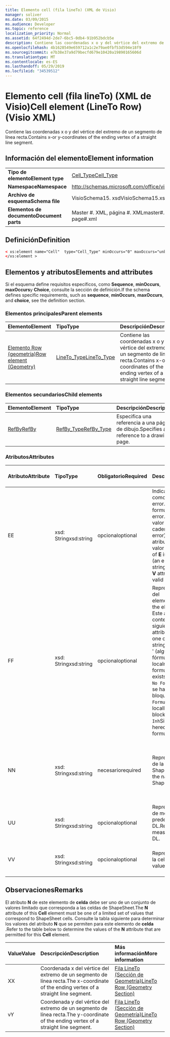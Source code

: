 ```yaml
---
title: Elemento cell (fila lineTo) (XML de Visio)
manager: soliver
ms.date: 03/09/2015
ms.audience: Developer
ms.topic: reference
localization_priority: Normal
ms.assetid: 64f2494d-2de7-6bc5-0db4-91b952bdcb5e
description: Contiene las coordenadas x o y del vértice del extremo de un segmento de línea recta.
ms.openlocfilehash: 4b1628549e659712a1c2e79ae0fbf53d594e18f9
ms.sourcegitcommit: e7b38e37a9d79becfd679e10420a19890165606d
ms.translationtype: MT
ms.contentlocale: es-ES
ms.lasthandoff: 05/29/2019
ms.locfileid: "34539512"
---
```

# <a name="cell-element-lineto-row-visio-xml"></a><span data-ttu-id="c64e4-103">Elemento cell (fila lineTo) (XML de Visio)</span><span class="sxs-lookup"><span data-stu-id="c64e4-103">Cell element (LineTo Row) (Visio XML)</span></span>

<span data-ttu-id="c64e4-104">Contiene las coordenadas x o y del vértice del extremo de un segmento de línea recta.</span><span class="sxs-lookup"><span data-stu-id="c64e4-104">Contains x-or y-coordinates of the ending vertex of a straight line segment.</span></span>
  
## <a name="element-information"></a><span data-ttu-id="c64e4-105">Información del elemento</span><span class="sxs-lookup"><span data-stu-id="c64e4-105">Element information</span></span>

|||
|:-----|:-----|
|<span data-ttu-id="c64e4-106">**Tipo de elemento**</span><span class="sxs-lookup"><span data-stu-id="c64e4-106">**Element type**</span></span> <br/> |[<span data-ttu-id="c64e4-107">Cell_Type</span><span class="sxs-lookup"><span data-stu-id="c64e4-107">Cell_Type</span></span>](cell_type-complextypevisio-xml.md) <br/> |
|<span data-ttu-id="c64e4-108">**Namespace**</span><span class="sxs-lookup"><span data-stu-id="c64e4-108">**Namespace**</span></span> <br/> |http://schemas.microsoft.com/office/visio/2012/main  <br/> |
|<span data-ttu-id="c64e4-109">**Archivo de esquema**</span><span class="sxs-lookup"><span data-stu-id="c64e4-109">**Schema file**</span></span> <br/> |<span data-ttu-id="c64e4-110">VisioSchema15. xsd</span><span class="sxs-lookup"><span data-stu-id="c64e4-110">VisioSchema15.xsd</span></span>  <br/> |
|<span data-ttu-id="c64e4-111">**Elementos de documento**</span><span class="sxs-lookup"><span data-stu-id="c64e4-111">**Document parts**</span></span> <br/> |<span data-ttu-id="c64e4-112">Master #. XML, página #. XML</span><span class="sxs-lookup"><span data-stu-id="c64e4-112">master#.xml, page#.xml</span></span>  <br/> |
   
## <a name="definition"></a><span data-ttu-id="c64e4-113">Definición</span><span class="sxs-lookup"><span data-stu-id="c64e4-113">Definition</span></span>

```XML
< xs:element name="Cell"  type="Cell_Type" minOccurs="0" maxOccurs="unbounded" >
</xs:element >
```

## <a name="elements-and-attributes"></a><span data-ttu-id="c64e4-114">Elementos y atributos</span><span class="sxs-lookup"><span data-stu-id="c64e4-114">Elements and attributes</span></span>

<span data-ttu-id="c64e4-115">Si el esquema define requisitos específicos, como **Sequence**, **minOccurs**, **maxOccurs**y **Choice**, consulte la sección de definición.</span><span class="sxs-lookup"><span data-stu-id="c64e4-115">If the schema defines specific requirements, such as **sequence**, **minOccurs**, **maxOccurs**, and **choice**, see the definition section.</span></span> 
  
### <a name="parent-elements"></a><span data-ttu-id="c64e4-116">Elementos principales</span><span class="sxs-lookup"><span data-stu-id="c64e4-116">Parent elements</span></span>

|<span data-ttu-id="c64e4-117">**Elemento**</span><span class="sxs-lookup"><span data-stu-id="c64e4-117">**Element**</span></span>|<span data-ttu-id="c64e4-118">**Tipo**</span><span class="sxs-lookup"><span data-stu-id="c64e4-118">**Type**</span></span>|<span data-ttu-id="c64e4-119">**Descripción**</span><span class="sxs-lookup"><span data-stu-id="c64e4-119">**Description**</span></span>|
|:-----|:-----|:-----|
|[<span data-ttu-id="c64e4-120">Elemento Row (geometría)</span><span class="sxs-lookup"><span data-stu-id="c64e4-120">Row element (Geometry)</span></span>](row-element-geometry-sectionvisio-xml.md) <br/> |[<span data-ttu-id="c64e4-121">LineTo_Type</span><span class="sxs-lookup"><span data-stu-id="c64e4-121">LineTo_Type</span></span>](lineto_type-complextypevisio-xml.md) <br/> |<span data-ttu-id="c64e4-122">Contiene las coordenadas x o y del vértice del extremo de un segmento de línea recta.</span><span class="sxs-lookup"><span data-stu-id="c64e4-122">Contains x-or y-coordinates of the ending vertex of a straight line segment.</span></span>  <br/> |
   
### <a name="child-elements"></a><span data-ttu-id="c64e4-123">Elementos secundarios</span><span class="sxs-lookup"><span data-stu-id="c64e4-123">Child elements</span></span>

|<span data-ttu-id="c64e4-124">**Elemento**</span><span class="sxs-lookup"><span data-stu-id="c64e4-124">**Element**</span></span>|<span data-ttu-id="c64e4-125">**Tipo**</span><span class="sxs-lookup"><span data-stu-id="c64e4-125">**Type**</span></span>|<span data-ttu-id="c64e4-126">**Descripción**</span><span class="sxs-lookup"><span data-stu-id="c64e4-126">**Description**</span></span>|
|:-----|:-----|:-----|
|[<span data-ttu-id="c64e4-127">RefBy</span><span class="sxs-lookup"><span data-stu-id="c64e4-127">RefBy</span></span>](refby-element-cell_type-complextypevisio-xml.md) <br/> |[<span data-ttu-id="c64e4-128">RefBy_Type</span><span class="sxs-lookup"><span data-stu-id="c64e4-128">RefBy_Type</span></span>](refby_type-complextypevisio-xml.md) <br/> |<span data-ttu-id="c64e4-129">Especifica una referencia a una página de dibujo.</span><span class="sxs-lookup"><span data-stu-id="c64e4-129">Specifies a reference to a drawing page.</span></span>  <br/> |
   
### <a name="attributes"></a><span data-ttu-id="c64e4-130">Atributos</span><span class="sxs-lookup"><span data-stu-id="c64e4-130">Attributes</span></span>

|<span data-ttu-id="c64e4-131">**Atributo**</span><span class="sxs-lookup"><span data-stu-id="c64e4-131">**Attribute**</span></span>|<span data-ttu-id="c64e4-132">**Tipo**</span><span class="sxs-lookup"><span data-stu-id="c64e4-132">**Type**</span></span>|<span data-ttu-id="c64e4-133">**Obligatorio**</span><span class="sxs-lookup"><span data-stu-id="c64e4-133">**Required**</span></span>|<span data-ttu-id="c64e4-134">**Descripción**</span><span class="sxs-lookup"><span data-stu-id="c64e4-134">**Description**</span></span>|<span data-ttu-id="c64e4-135">**Posibles valores**</span><span class="sxs-lookup"><span data-stu-id="c64e4-135">**Possible values**</span></span>|
|:-----|:-----|:-----|:-----|:-----|
|<span data-ttu-id="c64e4-136">E</span><span class="sxs-lookup"><span data-stu-id="c64e4-136">E</span></span>  <br/> |<span data-ttu-id="c64e4-137">xsd: String</span><span class="sxs-lookup"><span data-stu-id="c64e4-137">xsd:string</span></span>  <br/> |<span data-ttu-id="c64e4-138">opcional</span><span class="sxs-lookup"><span data-stu-id="c64e4-138">optional</span></span>  <br/> |<span data-ttu-id="c64e4-139">Indica que la fórmula da como resultado un error.</span><span class="sxs-lookup"><span data-stu-id="c64e4-139">Indicates that the formula evaluates to an error.</span></span> <span data-ttu-id="c64e4-140">El valor de **E** es el valor actual (una cadena de mensaje de error); el valor del atributo **V** es el último valor válido.</span><span class="sxs-lookup"><span data-stu-id="c64e4-140">The value of **E** is the current value (an error message string); the value of the **V** attribute is the last valid value.</span></span>  <br/> |<span data-ttu-id="c64e4-141">Una cadena de mensaje de error.</span><span class="sxs-lookup"><span data-stu-id="c64e4-141">An error message string.</span></span>  <br/> |
|<span data-ttu-id="c64e4-142">F</span><span class="sxs-lookup"><span data-stu-id="c64e4-142">F</span></span>  <br/> |<span data-ttu-id="c64e4-143">xsd: String</span><span class="sxs-lookup"><span data-stu-id="c64e4-143">xsd:string</span></span>  <br/> |<span data-ttu-id="c64e4-144">opcional</span><span class="sxs-lookup"><span data-stu-id="c64e4-144">optional</span></span>  <br/> | <span data-ttu-id="c64e4-145">Representa la fórmula del elemento.</span><span class="sxs-lookup"><span data-stu-id="c64e4-145">Represents the element's formula.</span></span> <span data-ttu-id="c64e4-146">Este atributo puede contener una de las siguientes cadenas:</span><span class="sxs-lookup"><span data-stu-id="c64e4-146">This attribute can contain one of the following strings:</span></span>  <br/>  <span data-ttu-id="c64e4-147">' (alguna fórmula) ' si la fórmula existe localmente</span><span class="sxs-lookup"><span data-stu-id="c64e4-147">'(some formula)' if the formula exists locally</span></span>  <br/>  <span data-ttu-id="c64e4-148">`No Formula`Si la fórmula se ha eliminado o bloqueado localmente</span><span class="sxs-lookup"><span data-stu-id="c64e4-148">`No Formula` if the formula is locally deleted or blocked</span></span>  <br/>  <span data-ttu-id="c64e4-149">`Inh`Si la fórmula es heredada.</span><span class="sxs-lookup"><span data-stu-id="c64e4-149">`Inh` if the formula is inherited.</span></span>  <br/> |<span data-ttu-id="c64e4-150">Una fórmula.</span><span class="sxs-lookup"><span data-stu-id="c64e4-150">A formula.</span></span>  <br/> |
|<span data-ttu-id="c64e4-151">N</span><span class="sxs-lookup"><span data-stu-id="c64e4-151">N</span></span>  <br/> |<span data-ttu-id="c64e4-152">xsd: String</span><span class="sxs-lookup"><span data-stu-id="c64e4-152">xsd:string</span></span>  <br/> |<span data-ttu-id="c64e4-153">necesario</span><span class="sxs-lookup"><span data-stu-id="c64e4-153">required</span></span>  <br/> |<span data-ttu-id="c64e4-154">Representa el nombre de la celda ShapeSheet.</span><span class="sxs-lookup"><span data-stu-id="c64e4-154">Represents the name of the ShapeSheet cell.</span></span>  <br/> |<span data-ttu-id="c64e4-155">Nombre de la celda ShapeSheet.</span><span class="sxs-lookup"><span data-stu-id="c64e4-155">The name of the ShapeSheet cell.</span></span>  <br/> <span data-ttu-id="c64e4-156">Vea la sección Comentarios a continuación.</span><span class="sxs-lookup"><span data-stu-id="c64e4-156">See the Remarks section below.</span></span>  <br/> |
|<span data-ttu-id="c64e4-157">U</span><span class="sxs-lookup"><span data-stu-id="c64e4-157">U</span></span>  <br/> |<span data-ttu-id="c64e4-158">xsd: String</span><span class="sxs-lookup"><span data-stu-id="c64e4-158">xsd:string</span></span>  <br/> |<span data-ttu-id="c64e4-159">opcional</span><span class="sxs-lookup"><span data-stu-id="c64e4-159">optional</span></span>  <br/> |<span data-ttu-id="c64e4-160">Representa una unidad de medida el valor predeterminado es DL.</span><span class="sxs-lookup"><span data-stu-id="c64e4-160">Represents a unit of measure The default is DL.</span></span>  <br/> |<span data-ttu-id="c64e4-161">Unidades de la celda.</span><span class="sxs-lookup"><span data-stu-id="c64e4-161">The units of the cell.</span></span>  <br/> |
|<span data-ttu-id="c64e4-162">V</span><span class="sxs-lookup"><span data-stu-id="c64e4-162">V</span></span>  <br/> |<span data-ttu-id="c64e4-163">xsd: String</span><span class="sxs-lookup"><span data-stu-id="c64e4-163">xsd:string</span></span>  <br/> |<span data-ttu-id="c64e4-164">opcional</span><span class="sxs-lookup"><span data-stu-id="c64e4-164">optional</span></span>  <br/> |<span data-ttu-id="c64e4-165">Representa el valor de la celda.</span><span class="sxs-lookup"><span data-stu-id="c64e4-165">Represents the value of the cell.</span></span>  <br/> |<span data-ttu-id="c64e4-166">El valor de la celda ShapeSheet.</span><span class="sxs-lookup"><span data-stu-id="c64e4-166">The value of the ShapeSheet cell.</span></span>  <br/> |
   
## <a name="remarks"></a><span data-ttu-id="c64e4-167">Observaciones</span><span class="sxs-lookup"><span data-stu-id="c64e4-167">Remarks</span></span>

<span data-ttu-id="c64e4-168">El atributo **N** de este elemento de **celda** debe ser uno de un conjunto de valores limitado que corresponda a las celdas de ShapeSheet.</span><span class="sxs-lookup"><span data-stu-id="c64e4-168">The **N** attribute of this **Cell** element must be one of a limited set of values that correspond to ShapeSheet cells.</span></span> <span data-ttu-id="c64e4-169">Consulte la tabla siguiente para determinar los valores del atributo **N** que se permiten para este elemento de **celda** .</span><span class="sxs-lookup"><span data-stu-id="c64e4-169">Refer to the table below to determine the values of the **N** attribute that are permitted for this **Cell** element.</span></span> 
  
|<span data-ttu-id="c64e4-170">**Value**</span><span class="sxs-lookup"><span data-stu-id="c64e4-170">**Value**</span></span>|<span data-ttu-id="c64e4-171">**Descripción**</span><span class="sxs-lookup"><span data-stu-id="c64e4-171">**Description**</span></span>|<span data-ttu-id="c64e4-172">**Más información**</span><span class="sxs-lookup"><span data-stu-id="c64e4-172">**More information**</span></span>|
|:-----|:-----|:-----|
|<span data-ttu-id="c64e4-173">X</span><span class="sxs-lookup"><span data-stu-id="c64e4-173">X</span></span>  <br/> |<span data-ttu-id="c64e4-174">Coordenada x del vértice del extremo de un segmento de línea recta.</span><span class="sxs-lookup"><span data-stu-id="c64e4-174">The x-coordinate of the ending vertex of a straight line segment.</span></span>  <br/> |[<span data-ttu-id="c64e4-175">Fila LineTo (Sección de Geometría)</span><span class="sxs-lookup"><span data-stu-id="c64e4-175">LineTo Row (Geometry Section)</span></span>](lineto-row-geometry-section.md) <br/> |
|<span data-ttu-id="c64e4-176">v</span><span class="sxs-lookup"><span data-stu-id="c64e4-176">Y</span></span>  <br/> |<span data-ttu-id="c64e4-177">Coordenada y del vértice del extremo de un segmento de línea recta.</span><span class="sxs-lookup"><span data-stu-id="c64e4-177">The y-coordinate of the ending vertex of a straight line segment.</span></span>  <br/> |[<span data-ttu-id="c64e4-178">Fila LineTo (Sección de Geometría)</span><span class="sxs-lookup"><span data-stu-id="c64e4-178">LineTo Row (Geometry Section)</span></span>](lineto-row-geometry-section.md) <br/> |
   

